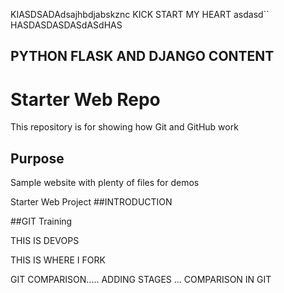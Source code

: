 KIASDSADAdsajhbdjabskznc
KICK START MY HEART
asdasd``
HASDASDASDASdASdHAS

## PYTHON FLASK AND DJANGO CONTENT

# Starter Web Repo

This repository is for showing how Git and GitHub work

## Purpose

Sample website with plenty of files for demos



Starter Web Project
##INTRODUCTION


##GIT Training

THIS IS DEVOPS

THIS IS WHERE I FORK



GIT COMPARISON..... ADDING STAGES ... COMPARISON IN GIT
